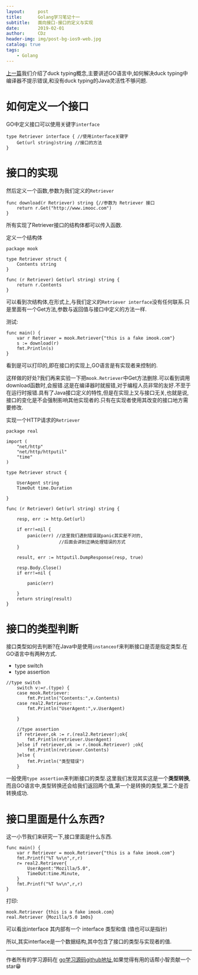 ```yaml
---
layout:     post
title:      Golang学习笔记十一
subtitle:   面向接口-接口的定义与实现
date:       2019-02-01
author:     CDz
header-img: img/post-bg-ios9-web.jpg
catalog: true
tags:
    - Golang
---
```


[上一篇](https://cdz1129.github.io/2019/01/31/golang%E5%AD%A6%E4%B9%A0%E7%AC%94%E8%AE%B0%E5%8D%81/)我们介绍了duck typing概念,主要讲述GO语言中,如何解决duck typing中编译器不提示错误,和没有duck typing的Java灵活性不够问题.
# 如何定义一个接口

GO中定义接口可以使用关键字`interface`

```
type Retriever interface { //使用interface关键字
    Get(url string)string //接口的方法
}
```



# 接口的实现
然后定义一个函数,参数为我们定义的`Retriever`

```
func download(r Retriever) string {//参数为 Retriever 接口
    return r.Get("http://www.imooc.com")
}
```

所有实现了Retriever接口的结构体都可以传入函数.

定义一个结构体
```
package mook

type Retriever struct {
    Contents string
}

func (r Retriever) Get(url string) string {
    return r.Contents
}
```
可以看到次结构体,在形式上,与我们定义的`Retriever interface`没有任何联系.只是里面有一个Get方法,参数与返回值与接口中定义的方法一样.

测试:

```
func main() {
    var r Retriever = mook.Retriever{"this is a fake imook.com"}
    s := download(r)
    fmt.Println(s)
}
```

看到是可以打印的,即在接口的实现上,GO语言是有实现者来控制的.

这样做的好处?我们再来实验一下把`mook.Retriever`中Get方法删除.可以看到调用download函数时,会报错.这是在编译器时就报错,对于编程人员非常的友好.不至于在运行时报错.具有了Java接口定义的特性,但是在实现上又与接口无关,也就是说,接口的变化是不会强制影响其他实现者的.只有在实现者使用其改变的接口地方需要修改.

实现一个HTTP请求的`Retriever`
```
package real

import (
    "net/http"
    "net/http/httputil"
    "time"
)

type Retriever struct {

    UserAgent string
    TimeOut time.Duration

}

func (r Retriever) Get(url string) string {

    resp, err := http.Get(url)

    if err!=nil {
        panic(err) //这里我们遇到错误就panic其实是不对的,
                    //后面会讲到正确处理错误的方式
    }

    result, err := httputil.DumpResponse(resp, true)

    resp.Body.Close()
    if err!=nil {

        panic(err)

    }
    return string(result)
}
```
# 接口的类型判断

接口类型如何去判断?在Java中是使用`instanceof`来判断接口是否是指定类型.在GO语言中有两种方式.

- type switch
- type assertion

```
//type switch
    switch v:=r.(type) {
    case mook.Retriever:
        fmt.Println("Contents:",v.Contents)
    case real2.Retriever:
        fmt.Println("UserAgent:",v.UserAgent)

    }
```
```
    //type assertion
    if retriever,ok := r.(real2.Retriever);ok{
        fmt.Println(retriever.UserAgent)
    }else if retriever,ok := r.(mook.Retriever) ;ok{
        fmt.Println(retriever.Contents)
    }else {
        fmt.Println("类型错误")
    }
```

一般使用`type assertion`来判断接口的类型.这里我们发现其实这是一个**类型转换**,而且GO语言中,类型转换还会给我们返回两个值,第一个是转换的类型,第二个是否转换成功.

# 接口里面是什么东西?

这一小节我们来研究一下,接口里面是什么东西.

```
func main() {
    var r Retriever = mook.Retriever{"this is a fake imook.com"}
    fmt.Printf("%T %v\n",r,r)
    r= real2.Retriever{
        UserAgent:"Mozilla/5.0",
        TimeOut:time.Minute,
    }
    fmt.Printf("%T %v\n",r,r)
}
```

打印:
```
mook.Retriever {this is a fake imook.com}
real.Retriever {Mozilla/5.0 1m0s}
```

可以看出interface 其内部有一个 interface 类型和值 (值也可以是指针)

所以,其实interface是一个数据结构,其中包含了接口的类型与实现者的值.

------
作者所有的学习源码在 [go学习源码github地址](https://github.com/CDz1129/golang-learn),如果觉得有用的话帮小智贡献一个star😁
